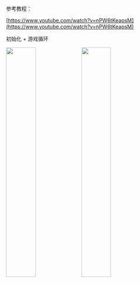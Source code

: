 参考教程：  

[https://www.youtube.com/watch?v=nPW6tKeapsM](https://www.youtube.com/watch?v=nPW6tKeapsM)  

初始化 + 游戏循环  

<img src="https://i.loli.net/2021/11/29/aH2l1ciFBdvXyTe.png" width="40%">  

<img src="https://i.loli.net/2021/11/29/oZBRh51pbze7cGa.png" width="40%">  
